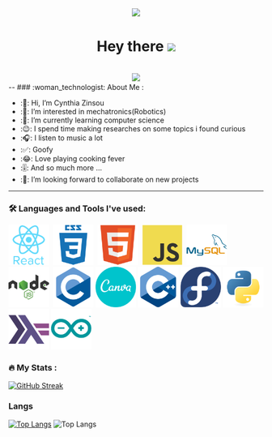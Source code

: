 <div id="header" align="center">
   <img src="https://media.giphy.com/media/v1.Y2lkPTc5MGI3NjExZ2J5bnFveHJrZTRsMTk0cDVjaXZpOWR0Y2d0M3ZpM21hem9zdWx1MCZlcD12MV9pbnRlcm5hbF9naWZfYnlfaWQmY3Q9cw/qT3NpahR7tGnOqqjng/giphy.gif" />
  
<h1>
  Hey there
  <img src="https://media.giphy.com/media/hvRJCLFzcasrR4ia7z/giphy.gif" width="30px"/>
</h1>
  <div id="header" align="right">
  <img src="https://komarev.com/ghpvc/?username=cyndzx02&style=flat-square&color=blue" alt=""/>
</div>

<div align="center">
 <img src="https://media.giphy.com/media/v1.Y2lkPTc5MGI3NjExN2QzbjV1c2gzd3AwcDFxb2d1NTM1ZDZuMmJ6aTdncHBwZGd6eDY0cCZlcD12MV9pbnRlcm5hbF9naWZfYnlfaWQmY3Q9Zw/RbDKaczqWovIugyJmW/giphy.gif"/>
</div>
</div>
 -- 
 ### :woman_technologist: About Me :

- :👋: Hi, I’m Cynthia Zinsou
- :👀: I’m interested in mechatronics(Robotics)
- :🌱: I’m currently learning computer science
- :😉:   I spend time making researches on some topics i found curious
- :🎧:   I listen to music a lot
- :✅:   Goofy
- :😂:   Love playing cooking fever
- :🎚️:  And so much more ...     
- :💞️: I’m looking forward to collaborate on new projects

---

### :hammer_and_wrench: Languages and Tools I've used:
<div>
  <img src="https://github.com/devicons/devicon/blob/master/icons/react/react-original-wordmark.svg" title="React" alt="React" width="80" height="80"/>&nbsp;
  <img src="https://github.com/devicons/devicon/blob/master/icons/css3/css3-plain-wordmark.svg"  title="CSS3" alt="CSS" width="80" height="80"/>&nbsp;
  <img src="https://github.com/devicons/devicon/blob/master/icons/html5/html5-original.svg" title="HTML5" alt="HTML" width="80" height="80"/>&nbsp;
  <img src="https://github.com/devicons/devicon/blob/master/icons/javascript/javascript-original.svg" title="JavaScript" alt="JavaScript" width="80" height="80"/>&nbsp;
  <img src="https://github.com/devicons/devicon/blob/master/icons/mysql/mysql-original-wordmark.svg" title="MySQL"  alt="MySQL" width="80" height="80"/>&nbsp;
  <img src="https://github.com/devicons/devicon/blob/master/icons/nodejs/nodejs-original-wordmark.svg" title="NodeJS" alt="NodeJS" width="80" height="80"/>&nbsp;
  <img src="https://raw.githubusercontent.com/devicons/devicon/6910f0503efdd315c8f9b858234310c06e04d9c0/icons/c/c-original.svg" title="C" **alt="C" width="80" height="80"/>
  <img src="https://raw.githubusercontent.com/devicons/devicon/6910f0503efdd315c8f9b858234310c06e04d9c0/icons/canva/canva-original.svg" title="Canva" **alt="Canva" width="80" height="80"/>
  <img src="https://raw.githubusercontent.com/devicons/devicon/6910f0503efdd315c8f9b858234310c06e04d9c0/icons/cplusplus/cplusplus-original.svg" title="Cplusplus" **alt="Cplusplus" width="80" height="80"/>
  <img src="https://raw.githubusercontent.com/devicons/devicon/6910f0503efdd315c8f9b858234310c06e04d9c0/icons/fedora/fedora-original.svg" title="fedora" **alt="fedora" width="80" height="80"/>
 <img src="https://raw.githubusercontent.com/devicons/devicon/6910f0503efdd315c8f9b858234310c06e04d9c0/icons/python/python-original.svg" title="python" **alt="python" width="80" height="80"/>
 <img src="https://raw.githubusercontent.com/devicons/devicon/6910f0503efdd315c8f9b858234310c06e04d9c0/icons/haskell/haskell-original.svg" title="haskell" **alt="haskell" width="80" height="80"/>
 <img src="https://raw.githubusercontent.com/devicons/devicon/6910f0503efdd315c8f9b858234310c06e04d9c0/icons/arduino/arduino-original.svg" title="arduino" **alt="arduino" width="80" height="80"/>
</div>
<div>

### :fire: My Stats :
[![GitHub Streak](http://github-readme-streak-stats.herokuapp.com?user=cyndzx02&theme=dark&background=000000)](https://git.io/streak-stats)
</div>

   
   ### Langs
   [![Top Langs](https://github-readme-stats.vercel.app/api/top-langs/?username=cyndzx02&layout=pie&theme=dark&background=000000)](https://github.com/anuraghazra/github-readme-stats)
   ![Top Langs](https://github-readme-stats.vercel.app/api/top-langs/?username=cyndzx02&size_weight=0.5&count_weight=0.5)
